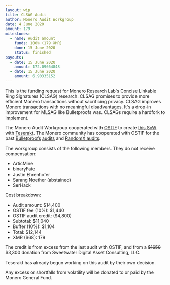 ```yaml
---
layout: wip
title: CLSAG Audit
author: Monero Audit Workgroup
date: 4 June 2020
amount: 179
milestones:
  - name: Audit amount
    funds: 100% (179 XMR)
    done: 15 June 2020
    status: finished
payouts:
  - date: 15 June 2020
    amount: 172.09664848
  - date: 15 June 2020
    amount: 6.90335152
---
```


This is the funding request for Monero Research Lab's Concise Linkable Ring Signatures (CLSAG) research. CLSAG promises to provide more efficient Monero transactions without sacrificing privacy. CLSAG improves Monero transactions with no meaningful disadvantages. It's a drop-in improvement for MLSAG like Bulletproofs was. CLSAGs require a hardfork to implement.

The Monero Audit Workgroup cooperated with [OSTIF](https://ostif.org/) to create [this SoW](https://ia601504.us.archive.org/24/items/jp-ostif-clsag-signed/JP%20OSTIF%20CLSAG%20SIGNED.pdf) with [Teserakt](https://teserakt.io/). The Monero community has cooperated with OSTIF for the past [Bulletproofs](https://ostif.org/the-ostif-and-quarkslab-audit-of-monero-bulletproofs-is-complete-critical-bug-patched/) [audits](https://ostif.org/the-quarkslab-and-kudelski-security-audits-of-monero-bulletproofs-are-complete/) and [RandomX audits](https://ostif.org/four-audits-of-randomx-for-monero-and-arweave-have-been-completed-results/).

The workgroup consists of the following members. They do not receive compensation:

* ArticMine
* binaryFate
* Justin Ehrenhofer
* Sarang Noether (abstained)
* SerHack

Cost breakdown:

* Audit amount: $14,400
* OSTIF fee (10%): $1,440
* OSTIF audit credit: ($4,800)
* Subtotal: $11,040
* Buffer (10%): $1,104
* Total: $12,144
* XMR ($68): 179

The credit is from excess from the last audit with OSTIF, and from a ~~$1650~~ $3,300 donation from Sweetwater Digital Asset Consulting, LLC.

Teserakt has already begun working on this audit by their own decision.

Any excess or shortfalls from volatility will be donated to or paid by the Monero General Fund.